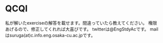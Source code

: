 # QCQI

私が解いたexerciseの解答を載せます。間違っていたら教えてください。
権限あげるので、修正してくれれば大喜びです。
twitterは@EngStdyAcです。
mailはsuruga(at)c.info.eng.osaka-cu.ac.jpです。
